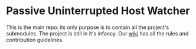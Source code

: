 Passive Uninterrupted Host Watcher
==================================
This is the main repo: its only purpose is to contain all the project's submodules.
The project is still in it's infancy.
Our [wiki](https://github.com/puhw-dev/puhw/wiki/Home) has all the rules and contribution guidelines.
